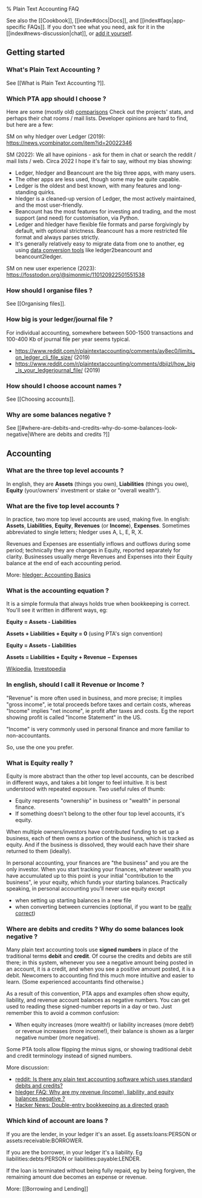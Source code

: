 % Plain Text Accounting FAQ

See also the [[Cookbook]], [[index#docs|Docs]], and [[index#faqs|app-specific FAQs]].
If you don't see what you need, ask for it in the [[index#news-discussion|chat]],
or [add it yourself](https://github.com/plaintextaccounting/plaintextaccounting/blob/master/src/FAQ.md).

## Getting started

### What's Plain Text Accounting ?

See [[What is Plain Text Accounting ?]].

### Which PTA app should I choose ?

Here are some (mostly old) [comparisons](https://plaintextaccounting.org#comparisons)
Check out the projects' stats, and perhaps their chat rooms / mail lists.
Developer opinions are hard to find, but here are a few:

SM on why hledger over Ledger (2019): https://news.ycombinator.com/item?id=20022346

SM (2022): We all have opinions - ask for them in chat or search the reddit / mail lists / web.
Circa 2022 I hope it's fair to say, without my bias showing:

- Ledger, hledger and Beancount are the big three apps, with many users.
- The other apps are less used, though some may be quite capable.
- Ledger is the oldest and best known, with many features and long-standing quirks.
- hledger is a cleaned-up version of Ledger, 
  the most actively maintained, and the most user-friendly.
- Beancount has the most features for investing and trading, 
  and the most support (and need) for customisation, via Python.
- Ledger and hledger have flexible file formats and parse forgivingly by default, with optional strictness.
  Beancount has a more restricted file format and always parses strictly.
- It's generally relatively easy to migrate data from one to another, 
  eg using [data conversion tools](https://plaintextaccounting.org#data-importconversion)
  like ledger2beancount and beancount2ledger.

SM on new user experience (2023): https://fosstodon.org/@simonmic/110120922501551538

### How should I organise files ?

See [[Organising files]].

### How big is your ledger/journal file ?

For individual accounting, somewhere between 500-1500 transactions and 100-400 Kb of journal file per year seems typical.

- https://www.reddit.com/r/plaintextaccounting/comments/ay8ec0/limits_on_ledger_cli_file_size/ (2019)
- https://www.reddit.com/r/plaintextaccounting/comments/dbjizl/how_big_is_your_ledgerjournal_file/ (2019)

### How should I choose account names ?

See [[Choosing accounts]].

### Why are some balances negative ?

See [[#where-are-debits-and-credits-why-do-some-balances-look-negative|Where are debits and credits ?]]

## Accounting

### What are the three top level accounts ?

In english, they are **Assets** (things you own), **Liabilities** (things you owe), **Equity** (your/owners' investment or stake or "overall wealth").

### What are the five top level accounts ?

In practice, two more top level accounts are used, making five.
In english: **Assets**, **Liabilities**, **Equity**, **Revenues** (or **Income**), **Expenses**.
Sometimes abbreviated to single letters; hledger uses A, L, E, R, X.

Revenues and Expenses are essentially inflows and outflows during some period;
technically they are changes in Equity, reported separately for clarity.
Businesses usually merge Revenues and Expenses into their Equity balance at the end of each accounting period.

More: [hledger: Accounting Basics](https://hledger.org/accounting.html#debits-and-credits)

### What is the accounting equation ?

It is a simple  formula that always holds true when bookkeeping is correct. 
You'll see it written in different ways, eg:

**Equity = Assets - Liabilities**

**Assets + Liabilities + Equity = 0**  (using PTA's sign convention)

**Equity = Assets - Liabilities**

**Assets = Liabilities + Equity + Revenue − Expenses**

[Wikipedia](https://en.wikipedia.org/wiki/Accounting_equation),
[Investopedia](https://www.investopedia.com/terms/a/accounting-equation.asp)

### In english, should I call it Revenue or Income ?

"Revenue" is more often used in business, and more precise;
it implies "gross income", ie total proceeds before taxes and certain costs,
whereas "Income" implies "net income", ie profit after taxes and costs.
Eg the report showing profit is called "Income Statement" in the US.

"Income" is very commonly used in personal finance and more familiar to non-accountants.

So, use the one you prefer.

### What is Equity really ?

Equity is more abstract than the other top level accounts, can be described in different ways, and takes a bit longer to feel intuitive.
It is best understood with repeated exposure. 
Two useful rules of thumb:

- Equity represents "ownership" in business or "wealth" in personal finance.
- If something doesn't belong to the other four top level accounts, it's equity.

When multiple owners/investors have contributed funding to set up a business, each of them owns a portion of the business, which is tracked as equity.
And if the business is dissolved, they would each have their share returned to them (ideally).

In personal accounting, your finances are "the business" and you are the only investor.
When you start tracking your finances, whatever wealth you have accumulated up to this point is your initial "contribution to the business", ie your equity, which funds your starting balances.
Practically speaking, in personal accounting you'll never use equity except

- when setting up starting balances in a new file
- when converting between currencies (optional, if you want to be [really correct](https://hledger.org/dev/hledger.html#equity-conversion-postings))

### Where are debits and credits ? Why do some balances look negative ?

Many plain text accounting tools use **signed numbers** in place of the traditional terms **debit** and **credit**.
Of course the credits and debits are still there; in this system, whenever you see a negative amount being posted in an account, it is a credit, and when you see a positive amount posted, it is a debit.
Newcomers to accounting find this much more intuitive and easier to learn. (Some experienced accountants find otherwise.)

As a result of this convention, PTA apps and examples often show equity, liability, and revenue account balances as negative numbers.
You can get used to reading these signed-number reports in a day or two.
Just remember this to avoid a common confusion:

- When equity increases (more wealth!) or liability increases (more debt!) or revenue increases (more income!), 
their balance is shown as a larger negative number (more negative).

Some PTA tools allow flipping the minus signs, or showing traditional debit and credit terminology instead of signed numbers.

More discussion:

- [reddit: Is there any plain text accounting software which uses standard debits and credits?](https://www.reddit.com/r/plaintextaccounting/comments/18sbmsx/is_there_any_plain_text_accounting_software_which/)
- [hledger FAQ: Why are my revenue (income), liability, and equity balances negative ?](https://hledger.org/faq.html#why-are-my-revenue-income-liability-and-equity-balances-negative-)
- [Hacker News: Double-entry bookkeeping as a directed graph](https://news.ycombinator.com/item?id=39988993)

### Which kind of account are loans ?

If you are the lender, in your ledger it's an asset. Eg assets:loans:PERSON or assets:receivable:BORROWER.

If you are the borrower, in your ledger it's a liability. Eg liabilities:debts:PERSON or liabilities:payable:LENDER.

If the loan is terminated without being fully repaid, eg by being forgiven, the remaining amount due becomes an expense or revenue.

More: [[Borrowing and Lending]]
